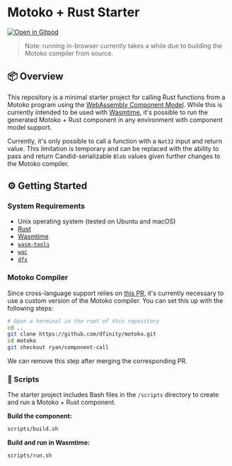 # Motoko + Rust Starter

[![Open in Gitpod](https://gitpod.io/button/open-in-gitpod.svg)](https://gitpod.io/#https://github.com/rvanasa/motoko-rust-starter)

> Note: running in-browser currently takes a while due to building the Motoko compiler from source.

## 📦 Overview

This repository is a minimal starter project for calling Rust functions from a Motoko program using the [WebAssembly Component Model](https://component-model.bytecodealliance.org/). While this is currently intended to be used with [Wasmtime](https://github.com/bytecodealliance/wasmtime#readme), it's possible to run the generated Motoko + Rust component in any environment with component model support. 

Currently, it's only possible to call a function with a `Nat32` input and return value. This limitation is temporary and can be replaced with the ability to pass and return Candid-serializable `Blob` values given further changes to the Motoko compiler.

## ⚙️ Getting Started

### System Requirements

* Unix operating system (tested on Ubuntu and macOS)
* [Rust](https://www.rust-lang.org/)
* [Wasmtime](https://github.com/bytecodealliance/wasmtime#readme)
* [`wasm-tools`](https://github.com/bytecodealliance/wasm-tools#readme)
* [`wac`](https://github.com/bytecodealliance/wac#readme)
* [`dfx`](https://support.dfinity.org/hc/en-us/articles/10552713577364-How-do-I-install-dfx)

### Motoko Compiler

Since cross-language support relies on [this PR](https://github.com/dfinity/motoko/pull/4580), it's currently necessary to use a custom version of the Motoko compiler. You can set this up with the following steps:

```sh
# Open a terminal in the root of this repository
cd ..
git clone https://github.com/dfinity/motoko.git
cd motoko
git checkout ryan/component-call
```

We can remove this step after merging the corresponding PR.

### 📜 Scripts

The starter project includes Bash files in the `/scripts` directory to create and run a Motoko + Rust component.

**Build the component:**

```sh
scripts/build.sh
```

**Build and run in Wasmtime:**

```sh
scripts/run.sh
```
